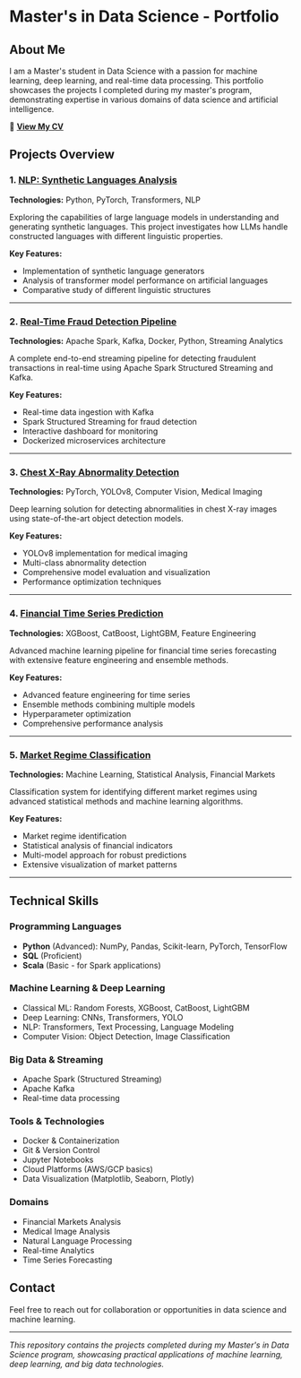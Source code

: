 # Master's in Data Science - Portfolio

## About Me

I am a Master's student in Data Science with a passion for machine learning, deep learning, and real-time data processing. This portfolio showcases the projects I completed during my master's program, demonstrating expertise in various domains of data science and artificial intelligence.

📄 **[View My CV](assets/monCV_en.pdf)**

## Projects Overview

### 1. [NLP: Synthetic Languages Analysis](01-nlp-synthetic-languages/)
**Technologies:** Python, PyTorch, Transformers, NLP

Exploring the capabilities of large language models in understanding and generating synthetic languages. This project investigates how LLMs handle constructed languages with different linguistic properties.

**Key Features:**
- Implementation of synthetic language generators
- Analysis of transformer model performance on artificial languages
- Comparative study of different linguistic structures

---

### 2. [Real-Time Fraud Detection Pipeline](02-real-time-fraud-detection/)
**Technologies:** Apache Spark, Kafka, Docker, Python, Streaming Analytics

A complete end-to-end streaming pipeline for detecting fraudulent transactions in real-time using Apache Spark Structured Streaming and Kafka.

**Key Features:**
- Real-time data ingestion with Kafka
- Spark Structured Streaming for fraud detection
- Interactive dashboard for monitoring
- Dockerized microservices architecture

---

### 3. [Chest X-Ray Abnormality Detection](03-chest-xray-detection/)
**Technologies:** PyTorch, YOLOv8, Computer Vision, Medical Imaging

Deep learning solution for detecting abnormalities in chest X-ray images using state-of-the-art object detection models.

**Key Features:**
- YOLOv8 implementation for medical imaging
- Multi-class abnormality detection
- Comprehensive model evaluation and visualization
- Performance optimization techniques

---

### 4. [Financial Time Series Prediction](04-financial-prediction/)
**Technologies:** XGBoost, CatBoost, LightGBM, Feature Engineering

Advanced machine learning pipeline for financial time series forecasting with extensive feature engineering and ensemble methods.

**Key Features:**
- Advanced feature engineering for time series
- Ensemble methods combining multiple models
- Hyperparameter optimization
- Comprehensive performance analysis

---

### 5. [Market Regime Classification](05-market-regime-classification/)
**Technologies:** Machine Learning, Statistical Analysis, Financial Markets

Classification system for identifying different market regimes using advanced statistical methods and machine learning algorithms.

**Key Features:**
- Market regime identification
- Statistical analysis of financial indicators
- Multi-model approach for robust predictions
- Extensive visualization of market patterns

---

## Technical Skills

### Programming Languages
- **Python** (Advanced): NumPy, Pandas, Scikit-learn, PyTorch, TensorFlow
- **SQL** (Proficient)
- **Scala** (Basic - for Spark applications)

### Machine Learning & Deep Learning
- Classical ML: Random Forests, XGBoost, CatBoost, LightGBM
- Deep Learning: CNNs, Transformers, YOLO
- NLP: Transformers, Text Processing, Language Modeling
- Computer Vision: Object Detection, Image Classification

### Big Data & Streaming
- Apache Spark (Structured Streaming)
- Apache Kafka
- Real-time data processing

### Tools & Technologies
- Docker & Containerization
- Git & Version Control
- Jupyter Notebooks
- Cloud Platforms (AWS/GCP basics)
- Data Visualization (Matplotlib, Seaborn, Plotly)

### Domains
- Financial Markets Analysis
- Medical Image Analysis
- Natural Language Processing
- Real-time Analytics
- Time Series Forecasting

## Contact

Feel free to reach out for collaboration or opportunities in data science and machine learning.

---

*This repository contains the projects completed during my Master's in Data Science program, showcasing practical applications of machine learning, deep learning, and big data technologies.*